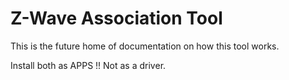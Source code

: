 # Z-Wave Association Tool

This is the future home of documentation on how this tool works. 

Install both as APPS !! Not as a driver.

